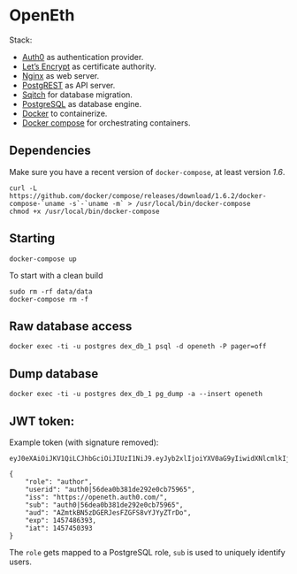 # OpenEth

Stack:

* [Auth0](https://auth0.com/) as authentication provider.
* [Let’s Encrypt](https://letsencrypt.org/) as certificate authority.
* [Nginx](http://nginx.org/) as web server.
* [PostgREST](http://postgrest.com/) as API server.
* [Sqitch](http://sqitch.org/) for database migration.
* [PostgreSQL](http://www.postgresql.org/) as database engine.
* [Docker](https://www.docker.com/) to containerize.
* [Docker compose](https://docs.docker.com/compose/) for orchestrating containers.

## Dependencies

Make sure you have a recent version of `docker-compose`, at least version *1.6*.

	curl -L https://github.com/docker/compose/releases/download/1.6.2/docker-compose-`uname -s`-`uname -m` > /usr/local/bin/docker-compose
	chmod +x /usr/local/bin/docker-compose

## Starting

	docker-compose up

To start with a clean build

	sudo rm -rf data/data
	docker-compose rm -f


## Raw database access

	docker exec -ti -u postgres dex_db_1 psql -d openeth -P pager=off


## Dump database

	docker exec -ti -u postgres dex_db_1 pg_dump -a --insert openeth

## JWT token:

Example token (with signature removed):

```
eyJ0eXAiOiJKV1QiLCJhbGciOiJIUzI1NiJ9.eyJyb2xlIjoiYXV0aG9yIiwidXNlcmlkIjoiYXV0aDB8NTZkZWEwYjM4MWRlMjkyZTBjYjc1OTY1IiwiaXNzIjoiaHR0cHM6Ly9vcGVuZXRoLmF1dGgwLmNvbS8iLCJzdWIiOiJhdXRoMHw1NmRlYTBiMzgxZGUyOTJlMGNiNzU5NjUiLCJhdWQiOiJBWm10a0JONXpER0VSSmVzRlpHRlM4dllKWXlaVHJEbyIsImV4cCI6MTQ1NzQ4NjM5MywiaWF0IjoxNDU3NDUwMzkzfQ.2DIZz2bf19Jr9UaNA3DLl263JqzXvrAUky3Vr_ZgIbQ
```

```
{
	"role": "author",
	"userid": "auth0|56dea0b381de292e0cb75965",
	"iss": "https://openeth.auth0.com/",
	"sub": "auth0|56dea0b381de292e0cb75965",
	"aud": "AZmtkBN5zDGERJesFZGFS8vYJYyZTrDo",
	"exp": 1457486393,
	"iat": 1457450393
}
```

The `role` gets mapped to a PostgreSQL role, `sub` is used to uniquely identify
users.
